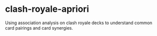 # clash-royale-apriori
Using association analysis on clash royale decks to understand common card pairings and card synergies. 
